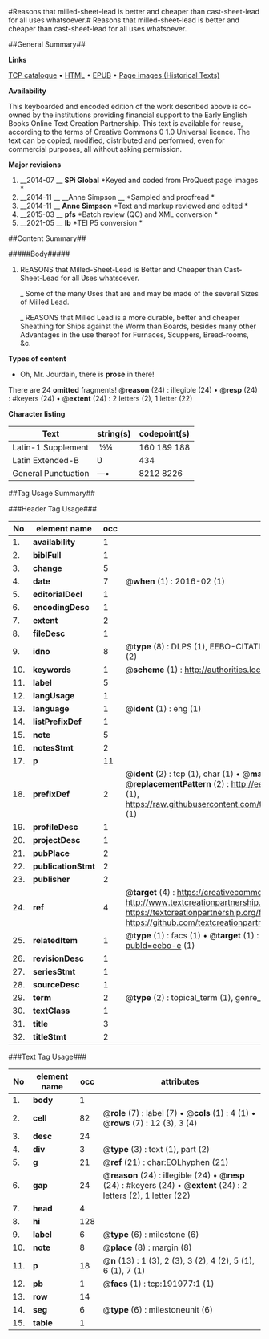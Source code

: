 #Reasons that milled-sheet-lead is better and cheaper than cast-sheet-lead for all uses whatsoever.#
Reasons that milled-sheet-lead is better and cheaper than cast-sheet-lead for all uses whatsoever.

##General Summary##

**Links**

[TCP catalogue](http://www.ota.ox.ac.uk/tcp/)  • 
[HTML](http://tei.it.ox.ac.uk/tcp/Texts-HTML/free/B09/B09860.html)  • 
[EPUB](http://tei.it.ox.ac.uk/tcp/Texts-EPUB/free/B09/B09860.epub) • 
[Page images (Historical Texts)](https://historicaltexts.jisc.ac.uk/eebo-80923460e)

**Availability**

This keyboarded and encoded edition of the work described above is co-owned by the
    institutions providing financial support to the Early English Books Online Text Creation
    Partnership. This text is available for reuse, according to the terms of  Creative Commons 0 1.0 Universal
    licence. The text can be copied, modified, distributed and performed, even for commercial
    purposes, all without asking permission.

**Major revisions**

1. __2014-07 __ __SPi Global__ *Keyed and coded from ProQuest page images *
1. __2014-11 __ __Anne Simpson __ *Sampled and proofread *
1. __2014-11 __ __Anne Simpson__ *Text and markup reviewed and edited *
1. __2015-03 __ __pfs__ *Batch review (QC) and XML conversion *
1. __2021-05 __ __lb__ *TEI P5 conversion *

##Content Summary##

#####Body#####

1. REASONS that Milled-Sheet-Lead is Better and Cheaper than Cast-Sheet-Lead for all Ʋses whatsoever.

    _ Some of the many Ʋses that are and may be made of the several Sizes of Milled Lead.

    _ REASONS that Milled Lead is a more durable, better and cheaper Sheathing for Ships against the Worm than Boards, besides many other Advantages in the use thereof for Furnaces, Scuppers, Bread-rooms, &c.

**Types of content**

  * Oh, Mr. Jourdain, there is **prose** in there!

There are 24 **omitted** fragments! 
 @__reason__ (24) : illegible (24)  •  @__resp__ (24) : #keyers (24)  •  @__extent__ (24) : 2 letters (2), 1 letter (22)

**Character listing**


|Text|string(s)|codepoint(s)|
|---|---|---|
|Latin-1 Supplement| ½¼|160 189 188|
|Latin Extended-B|Ʋ|434|
|General Punctuation|—•|8212 8226|

##Tag Usage Summary##

###Header Tag Usage###

|No|element name|occ|attributes|
|---|---|---|---|
|1.|__availability__|1||
|2.|__biblFull__|1||
|3.|__change__|5||
|4.|__date__|7| @__when__ (1) : 2016-02 (1)|
|5.|__editorialDecl__|1||
|6.|__encodingDesc__|1||
|7.|__extent__|2||
|8.|__fileDesc__|1||
|9.|__idno__|8| @__type__ (8) : DLPS (1), EEBO-CITATION (1), VID (1), EEBO-PROQUEST (1), OCLC (2), STC (2)|
|10.|__keywords__|1| @__scheme__ (1) : http://authorities.loc.gov/ (1)|
|11.|__label__|5||
|12.|__langUsage__|1||
|13.|__language__|1| @__ident__ (1) : eng (1)|
|14.|__listPrefixDef__|1||
|15.|__note__|5||
|16.|__notesStmt__|2||
|17.|__p__|11||
|18.|__prefixDef__|2| @__ident__ (2) : tcp (1), char (1)  •  @__matchPattern__ (2) : ([0-9\-]+):([0-9IVX]+) (1), (.+) (1)  •  @__replacementPattern__ (2) : http://eebo.chadwyck.com/downloadtiff?vid=$1&page=$2 (1), https://raw.githubusercontent.com/textcreationpartnership/Texts/master/tcpchars.xml#$1 (1)|
|19.|__profileDesc__|1||
|20.|__projectDesc__|1||
|21.|__pubPlace__|2||
|22.|__publicationStmt__|2||
|23.|__publisher__|2||
|24.|__ref__|4| @__target__ (4) : https://creativecommons.org/publicdomain/zero/1.0/ (1), http://www.textcreationpartnership.org/docs/. (1), https://textcreationpartnership.org/faq/#faq05 (1), https://github.com/textcreationpartnership (1)|
|25.|__relatedItem__|1| @__type__ (1) : facs (1)  •  @__target__ (1) : https://data.historicaltexts.jisc.ac.uk/view?pubId=eebo-e (1)|
|26.|__revisionDesc__|1||
|27.|__seriesStmt__|1||
|28.|__sourceDesc__|1||
|29.|__term__|2| @__type__ (2) : topical_term (1), genre_form (1)|
|30.|__textClass__|1||
|31.|__title__|3||
|32.|__titleStmt__|2||


###Text Tag Usage###

|No|element name|occ|attributes|
|---|---|---|---|
|1.|__body__|1||
|2.|__cell__|82| @__role__ (7) : label (7)  •  @__cols__ (1) : 4 (1)  •  @__rows__ (7) : 12 (3), 3 (4)|
|3.|__desc__|24||
|4.|__div__|3| @__type__ (3) : text (1), part (2)|
|5.|__g__|21| @__ref__ (21) : char:EOLhyphen (21)|
|6.|__gap__|24| @__reason__ (24) : illegible (24)  •  @__resp__ (24) : #keyers (24)  •  @__extent__ (24) : 2 letters (2), 1 letter (22)|
|7.|__head__|4||
|8.|__hi__|128||
|9.|__label__|6| @__type__ (6) : milestone (6)|
|10.|__note__|8| @__place__ (8) : margin (8)|
|11.|__p__|18| @__n__ (13) : 1 (3), 2 (3), 3 (2), 4 (2), 5 (1), 6 (1), 7 (1)|
|12.|__pb__|1| @__facs__ (1) : tcp:191977:1 (1)|
|13.|__row__|14||
|14.|__seg__|6| @__type__ (6) : milestoneunit (6)|
|15.|__table__|1||
